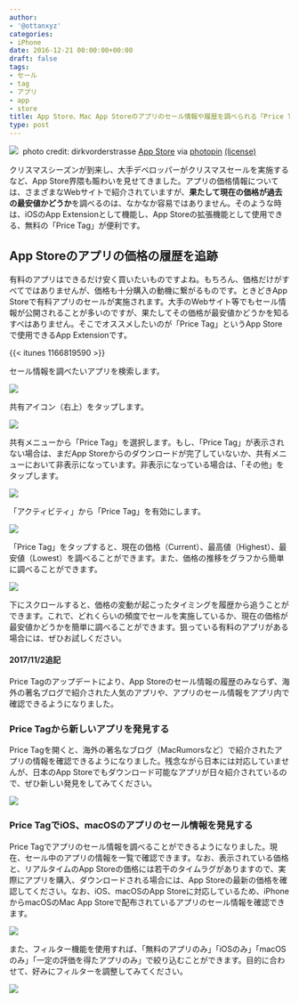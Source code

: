 ```yaml
---
author:
- '@ottanxyz'
categories:
- iPhone
date: 2016-12-21 00:00:00+00:00
draft: false
tags:
- セール
- tag
- アプリ
- app
- store
title: App Store、Mac App Storeのアプリのセール情報や履歴を調べられる「Price Tag」
type: post
---
```


![](161221-585a0940777e9.jpg)
 photo credit: dirkvorderstrasse [App Store](http://www.flickr.com/photos/107086296@N08/14159620081) via [photopin](http://photopin.com) [(license)](https://creativecommons.org/licenses/by-nc/2.0/)

クリスマスシーズンが到来し、大手デベロッパーがクリスマスセールを実施するなど、App Store界隈も賑わいを見せてきました。アプリの価格情報については、さまざまなWebサイトで紹介されていますが、**果たして現在の価格が過去の最安値かどうか**を調べるのは、なかなか容易ではありません。そのような時は、iOSのApp Extensionとして機能し、App Storeの拡張機能として使用できる、無料の「Price Tag」が便利です。

## App Storeのアプリの価格の履歴を追跡

有料のアプリはできるだけ安く買いたいものですよね。もちろん、価格だけがすべてではありませんが、価格も十分購入の動機に繋がるものです。ときどきApp Storeで有料アプリのセールが実施されます。大手のWebサイト等でもセール情報が公開されることが多いのですが、果たしてその価格が最安値かどうかを知るすべはありません。そこでオススメしたいのが「Price Tag」というApp Storeで使用できるApp Extensionです。

{{< itunes 1166819590 >}}

セール情報を調べたいアプリを検索します。

![](161221-585a08e0e2dd0.png)

共有アイコン（右上）をタップします。

![](161221-585a08e77d13b.png)

共有メニューから「Price Tag」を選択します。もし、「Price Tag」が表示されない場合は、まだApp Storeからのダウンロードが完了していないか、共有メニューにおいて非表示になっています。非表示になっている場合は、「その他」をタップします。

![](161221-585a08edbf03f.png)

「アクティビティ」から「Price Tag」を有効にします。

![](161221-585a08f30d0d6.png)

「Price Tag」をタップすると、現在の価格（Current）、最高値（Highest）、最安値（Lowest）を調べることができます。また、価格の推移をグラフから簡単に調べることができます。

![](161221-585a08f852a66.png)

下にスクロールすると、価格の変動が起こったタイミングを履歴から追うことができます。これで、どれくらいの頻度でセールを実施しているか、現在の価格が最安値かどうかを簡単に調べることができます。狙っている有料のアプリがある場合には、ぜひお試しください。

#### 2017/11/2追記

Price Tagのアップデートにより、App Storeのセール情報の履歴のみならず、海外の著名ブログで紹介された人気のアプリや、アプリのセール情報をアプリ内で確認できるようになりました。

### Price Tagから新しいアプリを発見する

Price Tagを開くと、海外の著名なブログ（MacRumorsなど）で紹介されたアプリの情報を確認できるようになりました。残念ながら日本には対応していませんが、日本のApp Storeでもダウンロード可能なアプリが日々紹介されているので、ぜひ新しい発見をしてみてください。

![](171102-59fb2179f301a.jpeg)

### Price TagでiOS、macOSのアプリのセール情報を発見する

Price Tagでアプリのセール情報を調べることができるようになりました。現在、セール中のアプリの情報を一覧で確認できます。なお、表示されている価格と、リアルタイムのApp Storeの価格には若干のタイムラグがありますので、実際にアプリを購入、ダウンロードされる場合には、App Storeの最新の価格を確認してください。なお、iOS、macOSのApp Storeに対応しているため、iPhoneからmacOSのMac App Storeで配布されているアプリのセール情報を確認できます。

![](171102-59fb2188d0a0a.jpeg)

また、フィルター機能を使用すれば、「無料のアプリのみ」「iOSのみ」「macOSのみ」「一定の評価を得たアプリのみ」で絞り込むことができます。目的に合わせて、好みにフィルターを調整してみてください。

![](171102-59fb219059835.jpeg)
